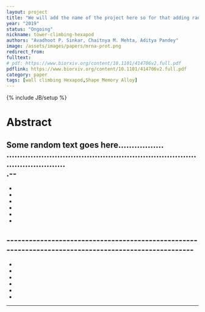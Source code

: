 ```yaml
---
layout: project
title: "We will add the name of the project here so for that adding random text"
year: "2019"
status: "Ongoing"
nickname: tower-climbing-hexapod
authors: "Avadhoot P. Sinkar, Chaitnya M. Mehta, Aditya Pandey"
image: /assets/images/papers/mrna-prot.png
redirect_from: 
fulltext: 
# pdf: https://www.biorxiv.org/content/10.1101/414706v2.full.pdf
pdflink: https://www.biorxiv.org/content/10.1101/414706v2.full.pdf
category: paper
tags: [wall climbing Hexapod,Shape Memory Alloy]
---
```

{% include JB/setup %}

# Abstract 


Some random text goes here.................
.............................................................................................<br>
.--
-
-
-
-

-
-
-
-----------------------------------------------------------------------------------------------------<br>
-
-
-
-
-
-

-
-------------------------------------------------------------------------------------------

